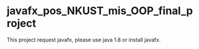# javafx_pos_NKUST_mis_OOP_final_project

<div style = "color = red">This project request javafx, please use java 1.8 or install javafx.</div>
